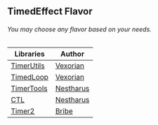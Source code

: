 ## TimedEffect Flavor
###### You may choose any flavor based on your needs.

|  Libraries  | Author  |
| ------------ | ------------ |
|  [TimerUtils](http://www.wc3c.net/showthread.php?t=101322 "TimerUtils")  |  [Vexorian](http://www.wc3c.net/member.php?u=13549 "Vexorian")  |
|  [TimedLoop](http://www.wc3c.net/showthread.php?t=105515 "TimedLoop")  |  [Vexorian](http://www.wc3c.net/member.php?u=13549 "Vexorian")  |
|  [TimerTools](https://github.com/nestharus/JASS/blob/master/jass/Systems/TimerTools/script.j "TimerTools")  |  [Nestharus](https://www.hiveworkshop.com/members/nestharus.136670/ "Nestharus")  |
|  [CTL](https://github.com/nestharus/JASS/blob/master/jass/Systems/ConstantTimerLoop32/script.j "CTL")  |  [Nestharus](https://www.hiveworkshop.com/members/nestharus.136670/ "Nestharus")  |
| [Timer2](https://www.thehelper.net/threads/timer2.146001/ "Timer2")  |  [Bribe](https://www.hiveworkshop.com/members/bribe.180488/ "Bribe")  |
